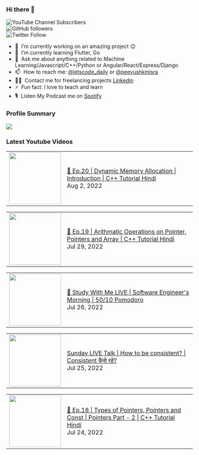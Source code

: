 ### Hi there 👋

![YouTube Channel Subscribers](https://img.shields.io/youtube/channel/subscribers/UCgmk1KXmrHXt_DO0kScyVmQ?style=social)  
![GitHub followers](https://img.shields.io/github/followers/misrapk?style=social)  
![Twitter Follow](https://img.shields.io/twitter/follow/peeyushkmisra?style=social)

- 🔭 &nbsp;I’m currently working on an amazing project :wink:
- 🌱 &nbsp;I’m currently learning Flutter, Go
- 💬 &nbsp;Ask me about anything related to Machine Learning/Javascript/C++/Python or Angular/React/Express/Django
- 📫 &nbsp;How to reach me: [@letscode_daily](https://www.instagram.com/letscode_daily/) or [@peeyushkmisra](https://www.instagram.com/peeyushkmisra/)
- 👨‍💻 &nbsp;Contact me for freelancing projects [Linkedin](https://www.linkedin.com/in/peeyushkmisra/)
- ⚡ &nbsp;Fun fact: I love to teach and learn
- 🎙 &nbsp;Listen My Podcast me on [Spotify](https://open.spotify.com/show/5HlTHA4yxnj56N1klajpQc)

### Profile Summary

![](https://github-profile-summary-cards.vercel.app/api/cards/profile-details?username=misrapk&theme=dracula)

### Latest Youtube Videos

<!-- YOUTUBE:START --><table><tr><td><a href="https://www.youtube.com/watch?v=Y_Zk3B02ogo"><img width="140px" src="https://i.ytimg.com/vi/Y_Zk3B02ogo/mqdefault.jpg"></a></td>
<td><a href="https://www.youtube.com/watch?v=Y_Zk3B02ogo">🔴 Ep.20 | Dynamic Memory Allocation | Introduction | C++ Tutorial Hindi</a><br/>Aug 2, 2022</td></tr></table>
<table><tr><td><a href="https://www.youtube.com/watch?v=ncl_DbkePBc"><img width="140px" src="https://i.ytimg.com/vi/ncl_DbkePBc/mqdefault.jpg"></a></td>
<td><a href="https://www.youtube.com/watch?v=ncl_DbkePBc">🔴 Ep.19 | Arithmatic Operations on Pointer, Pointers and Array | C++ Tutorial Hindi</a><br/>Jul 29, 2022</td></tr></table>
<table><tr><td><a href="https://www.youtube.com/watch?v=_KwnH52RFvM"><img width="140px" src="https://i.ytimg.com/vi/_KwnH52RFvM/mqdefault.jpg"></a></td>
<td><a href="https://www.youtube.com/watch?v=_KwnH52RFvM">🔴 Study With Me LIVE | Software Engineer&#39;s Morning | 50/10 Pomodoro</a><br/>Jul 26, 2022</td></tr></table>
<table><tr><td><a href="https://www.youtube.com/watch?v=Xs0qlIycBDk"><img width="140px" src="https://i.ytimg.com/vi/Xs0qlIycBDk/mqdefault.jpg"></a></td>
<td><a href="https://www.youtube.com/watch?v=Xs0qlIycBDk">Sunday LIVE Talk | How to be consistent? | Consistent कैसे रहे?</a><br/>Jul 25, 2022</td></tr></table>
<table><tr><td><a href="https://www.youtube.com/watch?v=ld1dw6H3LOo"><img width="140px" src="https://i.ytimg.com/vi/ld1dw6H3LOo/mqdefault.jpg"></a></td>
<td><a href="https://www.youtube.com/watch?v=ld1dw6H3LOo">🔴 Ep.18 | Types of Pointers, Pointers and Const  | Pointers Part - 2 | C++ Tutorial Hindi</a><br/>Jul 24, 2022</td></tr></table>
<!-- YOUTUBE:END -->

